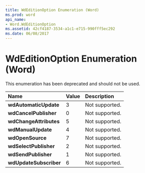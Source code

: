 ```yaml
---
title: WdEditionOption Enumeration (Word)
ms.prod: word
api_name:
- Word.WdEditionOption
ms.assetid: 42cf4187-3534-a1c1-e715-990fff5ec292
ms.date: 06/08/2017
---
```



# WdEditionOption Enumeration (Word)

This enumeration has been deprecated and should not be used.



|**Name**|**Value**|**Description**|
|:-----|:-----|:-----|
| **wdAutomaticUpdate**|3|Not supported.|
| **wdCancelPublisher**|0|Not supported.|
| **wdChangeAttributes**|5|Not supported.|
| **wdManualUpdate**|4|Not supported.|
| **wdOpenSource**|7|Not supported.|
| **wdSelectPublisher**|2|Not supported.|
| **wdSendPublisher**|1|Not supported.|
| **wdUpdateSubscriber**|6|Not supported.|

